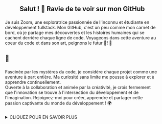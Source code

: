<h2 align="center">Salut ! 👋 Ravie de te voir sur mon GitHub</h2>

###

<p align="left">Je suis Zoom, une exploratrice passionnée de l'inconnu et étudiante en développement fullstack. Mon GitHub, c'est un peu comme mon carnet de bord, où je partage mes découvertes et les histoires humaines qui se cachent derrière chaque ligne de code. Voyageons dans cette aventure au coeur du code et dans son art, peignons le futur 🎨! 🚀</p>

###

<h2 align="left">🧩</h2>

###

<p align="left">Fascinée par les mystères du code, je considère chaque projet comme une aventure à part entière. Ma curiosité sans limite me pousse à explorer et à apprendre continuellement.<br>Ouverte à la collaboration et animée par la créativité, je crois fermement que l'innovation se trouve à l'intersection du développement et de l'imagination. Rejoignez-moi pour créer, apprendre et partager cette passion captivante du monde du développement ! 🌍</p>

###

<details>
  <summary>CLIQUEZ POUR EN SAVOIR PLUS</summary>
  
  <!-- Le contenu que vous souhaitez afficher/masquer -->
  <p>


<h2 align="left">J'orchestre avec 🎼 :</h2>

###

<div align="left">
  <img src="https://cdn.jsdelivr.net/gh/devicons/devicon/icons/javascript/javascript-original.svg" height="40" alt="javascript logo"  />
  <img width="12" />
  <img src="https://cdn.jsdelivr.net/gh/devicons/devicon/icons/css3/css3-original.svg" height="40" alt="css3 logo"  />
  <img width="12" />
  <img src="https://cdn.jsdelivr.net/gh/devicons/devicon/icons/html5/html5-original.svg" height="40" alt="html5 logo"  />
  <img width="12" />
  <img src="https://cdn.jsdelivr.net/gh/devicons/devicon/icons/php/php-original.svg" height="40" alt="php logo"  />
</div>

###

<h2 align="left">Base de donnée 🗃️ :</h2>

###

<div align="left">
  <img src="https://cdn.jsdelivr.net/gh/devicons/devicon/icons/mysql/mysql-original.svg" height="40" alt="mysql logo"  />
</div>

###

<h2 align="left">Serveur Web🌐 :</h2>

###

<div align="left">
  <img src="https://cdn.jsdelivr.net/gh/devicons/devicon/icons/apache/apache-original.svg" height="40" alt="apache logo"  />
</div>

###

<h2 align="left">Outils 🔧 :</h2>

###

<div align="left">
  <img src="https://cdn.jsdelivr.net/gh/devicons/devicon/icons/figma/figma-original.svg" height="40" alt="figma logo"  />
  <img width="12" />
  <img src="https://cdn.jsdelivr.net/gh/devicons/devicon/icons/visualstudio/visualstudio-plain.svg" height="40" alt="visualstudio logo"  />
  <img width="12" />
  <img src="https://cdn.jsdelivr.net/gh/devicons/devicon/icons/github/github-original.svg" height="40" alt="github logo"  />
  <img width="12" />
  <img src="https://cdn.jsdelivr.net/gh/devicons/devicon/icons/git/git-original.svg" height="40" alt="git logo"  />
</div>

</p>

</details>

###

